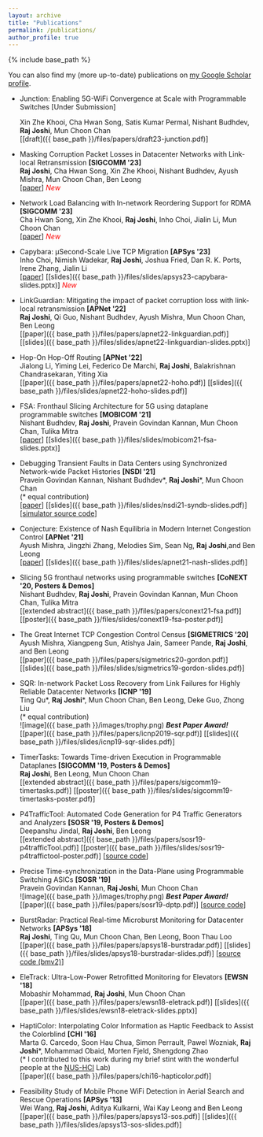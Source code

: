 ```yaml
---
layout: archive
title: "Publications"
permalink: /publications/
author_profile: true
---
```


<!-- {% if site.author.googlescholar %}
  You can also find my (more up-to-date) publications on <u><a href="{{site.author.googlescholar}}">my Google Scholar profile</a>.</u>
{% endif %} -->

{% include base_path %}

<!-- {% for post in site.publications reversed %}
  {% include archive-single.html %}
{% endfor %} -->


You can also find my (more up-to-date) publications on <a href="https://scholar.google.co.in/citations?user=2fCzwB8AAAAJ&hl=en" target="_blank">my Google Scholar profile</a>.

* Junction: Enabling 5G-WiFi Convergence at Scale with Programmable Switches 
  [Under Submission]   
  <!-- <span style="color:red">[Under Submission]</span>    -->
  Xin Zhe Khooi, Cha Hwan Song, Satis Kumar Permal, Nishant Budhdev, **Raj Joshi**, Mun Choon Chan   
  \[[draft]({{ base_path }}/files/papers/draft23-junction.pdf)\]

* Masking Corruption Packet Losses in Datacenter Networks with Link-local
  Retransmission **[SIGCOMM '23]**
  <br>**Raj Joshi**, Cha Hwan Song, Xin Zhe Khooi, Nishant Budhdev, Ayush Mishra, Mun Choon Chan, Ben Leong  
  \[[paper](https://dl.acm.org/doi/pdf/10.1145/3603269.3604853)\]
  <span style="color:red"><i>New</i></span>

* Network Load Balancing with In-network Reordering Support for RDMA **[SIGCOMM '23]** 
  <br>Cha Hwan Song, Xin Zhe Khooi, **Raj Joshi**, Inho Choi, Jialin Li, Mun Choon Chan
  <br>\[[paper](https://dl.acm.org/doi/pdf/10.1145/3603269.3604849)\] <span style="color:red"><i>New</i></span>
  

* Capybara: µSecond-Scale Live TCP Migration **[APSys '23]**
  <br>Inho Choi, Nimish Wadekar, **Raj Joshi**, Joshua Fried, Dan R. K. Ports, Irene Zhang, Jialin Li
  <br>\[[paper](https://dl.acm.org/doi/pdf/10.1145/3609510.3609813)\]
  \[[slides]({{ base_path }}/files/slides/apsys23-capybara-slides.pptx)\]
  <span style="color:red"><i>New</i></span>
  

* LinkGuardian: Mitigating the impact of packet corruption loss with link-local retransmission **[APNet '22]**  
  **Raj Joshi**, Qi Guo, Nishant Budhdev, Ayush Mishra, Mun Choon Chan, Ben Leong  
  \[[paper]({{ base_path }}/files/papers/apnet22-linkguardian.pdf)\] 
  \[[slides]({{ base_path }}/files/slides/apnet22-linkguardian-slides.pptx)\]

* Hop-On Hop-Off Routing **[APNet '22]**   
  Jialong Li, Yiming Lei, Federico De Marchi, **Raj Joshi**, Balakrishnan Chandrasekaran, Yiting Xia  
  \[[paper]({{ base_path }}/files/papers/apnet22-hoho.pdf)\]
  \[[slides]({{ base_path }}/files/slides/apnet22-hoho-slides.pdf)\]

* FSA: Fronthaul Slicing Architecture for 5G using dataplane programmable switches **[MOBICOM '21]**   
  Nishant Budhdev, **Raj Joshi**, Pravein Govindan Kannan, Mun Choon Chan, Tulika Mitra  
  \[[paper](https://dl.acm.org/doi/10.1145/3447993.3483247?cid=82658740957)\]
  \[[slides]({{ base_path }}/files/slides/mobicom21-fsa-slides.pptx)\]

* Debugging Transient Faults in Data Centers using Synchronized Network-wide Packet Histories **[NSDI '21]**   
  Pravein Govindan Kannan, Nishant Budhdev\*, **Raj Joshi**\*, Mun Choon Chan  
  (* equal contribution)  
  \[[paper](https://www.usenix.org/system/files/nsdi21-kannan.pdf)\]
  \[[slides]({{ base_path }}/files/slides/nsdi21-syndb-slides.pdf)\]
  \[[simulator source code](https://github.com/rajkiranjoshi/syndb-sim)\]

* Conjecture: Existence of Nash Equilibria in Modern Internet Congestion Control **[APNet '21]**  
  Ayush Mishra, Jingzhi Zhang, Melodies Sim, Sean Ng, **Raj Joshi**,and Ben Leong   
  \[[paper](https://dl.acm.org/doi/pdf/10.1145/3469393.3469397)\]
  \[[slides]({{ base_path }}/files/slides/apnet21-nash-slides.pdf)\]

* Slicing 5G fronthaul networks using programmable switches **[CoNEXT '20, Posters & Demos]**  
  Nishant Budhdev, **Raj Joshi**, Pravein Govindan Kannan, Mun Choon Chan, Tulika Mitra  
  \[[extended abstract]({{ base_path }}/files/papers/conext21-fsa.pdf)\]
  \[[poster]({{ base_path }}/files/slides/conext19-fsa-poster.pdf)\]

* The Great Internet TCP Congestion Control Census **[SIGMETRICS '20]**  
  Ayush Mishra, Xiangpeng Sun, Atishya Jain, Sameer Pande, **Raj Joshi**, and Ben Leong  
  \[[paper]({{ base_path }}/files/papers/sigmetrics20-gordon.pdf)\] \[[slides]({{ base_path }}/files/slides/sigmetrics19-gordon-slides.pdf)\]

* SQR: In-network Packet Loss Recovery from Link Failures for Highly Reliable Datacenter Networks **[ICNP '19]**  
  Ting Qu\*, **Raj Joshi**\*, Mun Choon Chan, Ben Leong, Deke Guo, Zhong Liu   
  (* equal contribution)   
  ![image]({{ base_path }}/images/trophy.png) ***Best Paper Award!***  
  \[[paper]({{ base_path }}/files/papers/icnp2019-sqr.pdf)\] \[[slides]({{ base_path }}/files/slides/icnp19-sqr-slides.pdf)\]

* TimerTasks: Towards Time-driven Execution in Programmable Dataplanes **[SIGCOMM '19, Posters & Demos]**  
  **Raj Joshi**, Ben Leong, Mun Choon Chan  
  \[[extended abstract]({{ base_path }}/files/papers/sigcomm19-timertasks.pdf)\]  \[[poster]({{ base_path }}/files/slides/sigcomm19-timertasks-poster.pdf)\]

* P4TrafficTool: Automated Code Generation for P4 Traffic Generators and Analyzers **[SOSR '19, Posters & Demos]**  
  Deepanshu Jindal, **Raj Joshi**, Ben Leong  
  \[[extended abstract]({{ base_path }}/files/papers/sosr19-p4trafficTool.pdf)\]
  \[[poster]({{ base_path }}/files/slides/sosr19-p4traffictool-poster.pdf)\]
  \[[source code](https://github.com/NUS-SNL/p4-traffictool)\]


* Precise Time-synchronization in the Data-Plane using Programmable Switching ASICs **[SOSR '19]**  
  Pravein Govindan Kannan, **Raj Joshi**, Mun Choon Chan  
  ![image]({{ base_path }}/images/trophy.png) ***Best Paper Award!***  
  \[[paper]({{ base_path }}/files/papers/sosr19-dptp.pdf)\]
  \[[source code](https://github.com/praveingk/DPTP)\]

* BurstRadar: Practical Real-time Microburst Monitoring for Datacenter Networks **[APSys '18]**  
  **Raj Joshi**, Ting Qu, Mun Choon Chan, Ben Leong, Boon Thau Loo  
  \[[paper]({{ base_path }}/files/papers/apsys18-burstradar.pdf)\]
  \[[slides]({{ base_path }}/files/slides/apsys18-burstradar-slides.pdf)\]
  \[[source code (bmv2)](https://github.com/harshgondaliya/burstradar)\]

* EleTrack: Ultra-Low-Power Retrofitted Monitoring for Elevators **[EWSN '18]**  
  Mobashir Mohammad, **Raj Joshi**, Mun Choon Chan  
  \[[paper]({{ base_path }}/files/papers/ewsn18-eletrack.pdf)\]
  \[[slides]({{ base_path }}/files/slides/ewsn18-eletrack-slides.pptx)\]

* HaptiColor: Interpolating Color Information as Haptic Feedback to Assist the Colorblind **[CHI '16]**  
  Marta G. Carcedo, Soon Hau Chua, Simon Perrault, Pawel Wozniak, **Raj Joshi***, Mohammad Obaid, Morten Fjeld, Shengdong Zhao  
  (\* I contributed to this work during my brief stint with the wonderful people at the [NUS-HCI](https://www.nus-hci.org/) Lab)  
  \[[paper]({{ base_path }}/files/papers/chi16-hapticolor.pdf)\]

* Feasibility Study of Mobile Phone WiFi Detection in Aerial Search and Rescue Operations **[APSys '13]**  
  Wei Wang, **Raj Joshi**, Aditya Kulkarni, Wai Kay Leong and Ben Leong  
  \[[paper]({{ base_path }}/files/papers/apsys13-sos.pdf)\]
  \[[slides]({{ base_path }}/files/slides/apsys13-sos-slides.pdf)\]
